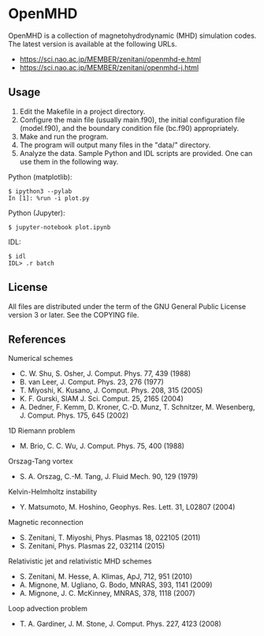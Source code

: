 OpenMHD
=======

OpenMHD is a collection of magnetohydrodynamic (MHD) simulation codes.
The latest version is available at the following URLs.

 * <https://sci.nao.ac.jp/MEMBER/zenitani/openmhd-e.html>
 * <https://sci.nao.ac.jp/MEMBER/zenitani/openmhd-j.html>

Usage
-------

1. Edit the Makefile in a project directory.
2. Configure the main file (usually main.f90), the initial configuration file
   (model.f90), and the boundary condition file (bc.f90) appropriately.
3. Make and run the program.
4. The program will output many files in the "data/" directory.
5. Analyze the data. Sample Python and IDL scripts are provided.
   One can use them in the following way.

Python (matplotlib):

    $ ipython3 --pylab
    In [1]: %run -i plot.py

Python (Jupyter):

    $ jupyter-notebook plot.ipynb

IDL:

    $ idl
    IDL> .r batch

License
---------

All files are distributed under the term of the GNU General Public License version 3 or later.
See the COPYING file.


References
-------------

Numerical schemes

 * C. W. Shu, S. Osher, J. Comput. Phys. 77, 439 (1988)
 * B. van Leer, J. Comput. Phys. 23, 276 (1977)
 * T. Miyoshi, K. Kusano, J. Comput. Phys. 208, 315 (2005)
 * K. F. Gurski, SIAM J. Sci. Comput. 25, 2165 (2004)
 * A. Dedner, F. Kemm, D. Kroner, C.-D. Munz, T. Schnitzer, M. Wesenberg, J. Comput. Phys. 175, 645 (2002)

1D Riemann problem

 * M. Brio, C. C. Wu, J. Comput. Phys. 75, 400 (1988)

Orszag-Tang vortex

 * S. A. Orszag, C.-M. Tang, J. Fluid Mech. 90, 129 (1979)

Kelvin-Helmholtz instability

 * Y. Matsumoto, M. Hoshino, Geophys. Res. Lett. 31, L02807 (2004)

Magnetic reconnection

 * S. Zenitani, T. Miyoshi, Phys. Plasmas 18, 022105 (2011)
 * S. Zenitani, Phys. Plasmas 22, 032114 (2015)

Relativistic jet and relativistic MHD schemes

 * S. Zenitani, M. Hesse, A. Klimas, ApJ, 712, 951 (2010)
 * A. Mignone, M. Ugliano, G. Bodo, MNRAS, 393, 1141 (2009)
 * A. Mignone, J. C. McKinney, MNRAS, 378, 1118 (2007)

Loop advection problem

 * T. A. Gardiner, J. M. Stone, J. Comput. Phys. 227, 4123 (2008)

